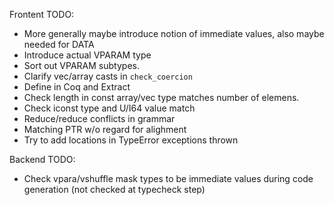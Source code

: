 
Frontent TODO:

* More generally maybe introduce notion of immediate values, also maybe needed for DATA
* Introduce actual VPARAM type
* Sort out VPARAM subtypes.
* Clarify vec/array casts in `check_coercion`
* Define in Coq and Extract
* Check length in const array/vec type matches number of elemens.
* Check iconst type and U/I64 value match
* Reduce/reduce conflicts in grammar
* Matching PTR w/o regard for alighment
* Try to add locations in TypeError exceptions thrown

Backend TODO:

* Check vpara/vshuffle mask types to be immediate values during code generation (not checked at typecheck step)
